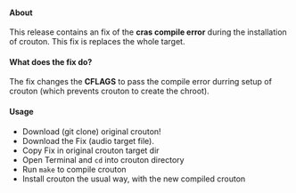 #### About
This release contains an fix of the **cras compile error** during the installation of crouton. This fix is replaces the whole target.

#### What does the fix do?
The fix changes the **CFLAGS** to pass the compile error durring setup of crouton (which prevents crouton to create the chroot).


#### Usage

- Download (git clone) original crouton!
- Download the Fix (audio target file).
- Copy Fix in original crouton target dir
- Open Terminal and `cd` into crouton directory
- Run `make` to compile crouton
- Install crouton the usual way, with the new compiled crouton